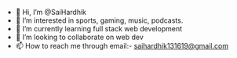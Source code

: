 - 👋 Hi, I’m @SaiHardhik
- 👀 I’m interested in sports, gaming, music, podcasts.
- 🌱 I’m currently learning full stack web development
- 💞️ I’m looking to collaborate on web dev
- 📫 How to reach me through email:- saihardhik131619@gmail.com

<!---
SaiHardhik/SaiHardhik is a ✨ special ✨ repository because its `README.md` (this file) appears on your GitHub profile.
You can click the Preview link to take a look at your changes.
--->
